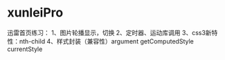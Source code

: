 # xunleiPro
迅雷首页练习：
  1、图片轮播显示，切换
  2、定时器、运动库调用
  3、css3新特性：nth-child
  4、样式封装（兼容性）argument getComputedStyle currentStyle
